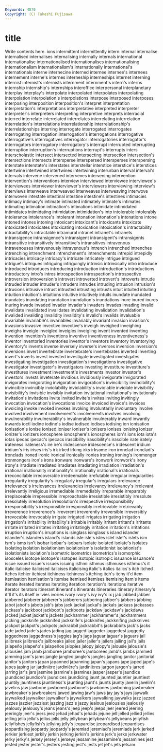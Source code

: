 ```yaml
---
Keywords: 4870 
Copyright: (C) Takeshi Fujisawa
---
```


# title

Write contents here.
ions intermittent intermittently intern internal internalise internalised internalises
internalising internally internals international internationalise internationalised internationalises internationalising internationalism internationalism's
internationally international's internationals interne internecine interned internee internee's internees internement
interne's internes interneship interneships internet interning internist internist's internists internment
internment's intern's interns internship internship's internships interoffice interpersonal interplanetary interplay
interplay's interpolate interpolated interpolates interpolating interpolation interpolation's interpolations interpose interposed
interposes interposing interposition interposition's interpret interpretation interpretation's interpretations interpretative interpreted
interpreter interpreter's interpreters interpreting interpretive interprets interracial interred interrelate interrelated
interrelates interrelating interrelation interrelation's interrelations interrelationship interrelationship's interrelationships interring interrogate
interrogated interrogates interrogating interrogation interrogation's interrogations interrogative interrogative's interrogatives interrogator
interrogatories interrogator's interrogators interrogatory interrogatory's interrupt interrupted interrupting interruption interruption's
interruptions interrupt's interrupts inters interscholastic intersect intersected intersecting intersection intersection's
intersections intersects intersperse interspersed intersperses interspersing interstate interstate's interstates interstellar
interstice interstice's interstices intertwine intertwined intertwines intertwining interurban interval interval's
intervals intervene intervened intervenes intervening intervention intervention's interventions interview interviewed
interviewee interviewee's interviewees interviewer interviewer's interviewers interviewing interview's interviews interweave
interweaved interweaves interweaving interwove interwoven intestate intestinal intestine intestine's intestines
intimacies intimacy intimacy's intimate intimated intimately intimate's intimates intimating intimation
intimation's intimations intimidate intimidated intimidates intimidating intimidation intimidation's into intolerable
intolerably intolerance intolerance's intolerant intonation intonation's intonations intone intoned intones
intoning intoxicant intoxicant's intoxicants intoxicate intoxicated intoxicates intoxicating intoxication intoxication's
intractability intractability's intractable intramural intranet intranet's intranets intransigence intransigence's intransigent
intransigent's intransigents intransitive intransitively intransitive's intransitives intravenous intravenouses intravenously intravenous's
intrench intrenched intrenches intrenching intrenchment intrenchment's intrenchments intrepid intrepidly intricacies
intricacy intricacy's intricate intricately intrigue intrigued intrigue's intrigues intriguing intriguingly
intrinsic intrinsically intro introduce introduced introduces introducing introduction introduction's introductions
introductory intro's intros introspection introspection's introspective introversion introversion's introvert introverted
introvert's introverts intrude intruded intruder intruder's intruders intrudes intruding intrusion
intrusion's intrusions intrusive intrust intrusted intrusting intrusts intuit intuited intuiting
intuition intuition's intuitions intuitive intuitively intuits inundate inundated inundates inundating
inundation inundation's inundations inure inured inures inuring invade invaded invader
invader's invaders invades invading invalid invalidate invalidated invalidates invalidating invalidation
invalidation's invalided invaliding invalidity invalidity's invalid's invalids invaluable invariable invariable's
invariables invariably invariant invasion invasion's invasions invasive invective invective's inveigh
inveighed inveighing inveighs inveigle inveigled inveigles inveigling invent invented inventing
invention invention's inventions inventive inventiveness inventiveness's inventor inventoried inventories inventor's
inventors inventory inventorying inventory's invents inverse inversely inverse's inverses inversion
inversion's inversions invert invertebrate invertebrate's invertebrates inverted inverting invert's inverts
invest invested investigate investigated investigates investigating investigation investigation's investigations investigative
investigator investigator's investigators investing investiture investiture's investitures investment investment's investments
investor investor's investors invests inveterate invidious invidiously invigorate invigorated invigorates
invigorating invigoration invigoration's invincibility invincibility's invincible invincibly inviolability inviolability's inviolable
inviolate invisibility invisibility's invisible invisibly invitation invitational invitational's invitationals invitation's
invitations invite invited invite's invites inviting invitingly invocation invocation's invocations
invoice invoiced invoice's invoices invoicing invoke invoked invokes invoking involuntarily
involuntary involve involved involvement involvement's involvements involves involving invulnerability invulnerability's
invulnerable invulnerably inward inwardly inwards ioctl iodine iodine's iodise iodised
iodises iodising ion ionisation ionisation's ionise ionised ioniser ioniser's ionisers
ionises ionising ionizer ionizer's ionizers ionosphere ionosphere's ionospheres ion's ions
iota iota's iotas ipecac ipecac's ipecacs irascibility irascibility's irascible irate
irately irateness irateness's ire ire's iridescence iridescence's iridescent iridium iridium's
iris irises iris's irk irked irking irks irksome iron ironclad
ironclad's ironclads ironed ironic ironical ironically ironies ironing ironing's ironmonger
ironmongers iron's irons ironware ironware's ironwork ironwork's irony irony's irradiate
irradiated irradiates irradiating irradiation irradiation's irrational irrationality irrationality's irrationally irrational's
irrationals irreconcilable irrecoverable irredeemable irrefutable irregular irregularities irregularity irregularity's irregularly
irregular's irregulars irrelevance irrelevance's irrelevances irrelevancies irrelevancy irrelevancy's irrelevant irrelevantly
irreligious irremediable irremediably irreparable irreparably irreplaceable irrepressible irreproachable irresistible irresistibly
irresolute irresolutely irresolution irresolution's irrespective irresponsibility irresponsibility's irresponsible irresponsibly irretrievable
irretrievably irreverence irreverence's irreverent irreverently irreversible irreversibly irrevocable irrevocably irrigate
irrigated irrigates irrigating irrigation irrigation's irritability irritability's irritable irritably irritant
irritant's irritants irritate irritated irritates irritating irritatingly irritation irritation's irritations
irruption irruption's irruptions is isinglass isinglass's island islander islander's islanders
island's islands isle isle's isles islet islet's islets ism ism's
isms isn't isobar isobar's isobars isolate isolated isolate's isolates isolating
isolation isolationism isolationism's isolationist isolationist's isolationists isolation's isometric isometrics isometrics's
isomorphic isosceles isotope isotope's isotopes isotopic isotropic issuance issuance's issue
issued issue's issues issuing isthmi isthmus isthmuses isthmus's it italic
italicise italicised italicises italicising italic's italics italics's itch itched itches
itchier itchiest itchiness itchiness's itching itch's itchy it'd item itemisation
itemisation's itemise itemised itemises itemising item's items iterate iterated iterates
iterating iteration iteration's iterations iterative iterator iterators itinerant itinerant's itinerants
itineraries itinerary itinerary's it'll it's its itself iv ivies ivories
ivory ivory's ivy ivy's ix j jab jabbed jabber jabbered
jabberer jabberer's jabberers jabbering jabber's jabbers jabbing jabot jabot's jabots
jab's jabs jack jackal jackal's jackals jackass jackasses jackass's jackboot
jackboot's jackboots jackdaw jackdaw's jackdaws jacked jacket jacket's jackets jackhammer
jackhammer's jackhammers jacking jackknife jackknifed jackknife's jackknifes jackknifing jackknives jackpot
jackpot's jackpots jackrabbit jackrabbit's jackrabbits jack's jacks jade jaded jade's
jades jading jag jagged jaggeder jaggedest jaggedly jaggedness jaggedness's jaggies
jag's jags jaguar jaguar's jaguars jail jailbreak jailbreak's jailbreaks jailed
jailer jailer's jailers jailing jail's jails jalapeño jalapeño's jalapeños jalopies
jalopy jalopy's jalousie jalousie's jalousies jam jamb jamboree jamboree's jamborees
jamb's jambs jammed jamming jam's jams jangle jangled jangle's jangles
jangling janitor janitorial janitor's janitors japan japanned japanning japan's japans
jape japed jape's japes japing jar jardinière jardinière's jardinières jargon
jargon's jarred jarring jar's jars jasmine jasmine's jasmines jasper jasper's
jaundice jaundiced jaundice's jaundices jaundicing jaunt jaunted jauntier jauntiest jauntily
jauntiness jauntiness's jaunting jaunt's jaunts jaunty javelin javelin's javelins jaw
jawbone jawboned jawbone's jawbones jawboning jawbreaker jawbreaker's jawbreakers jawed jawing
jaw's jaws jay jay's jays jaywalk jaywalked jaywalker jaywalker's jaywalkers
jaywalking jaywalks jazz jazzed jazzes jazzier jazziest jazzing jazz's jazzy
jealous jealousies jealously jealousy jealousy's jeans jeans's jeep jeep's jeeps
jeer jeered jeering jeeringly jeer's jeers jeez jehad jehad's jehads
jejune jell jelled jellied jellies jelling jello jello's jellos jells
jelly jellybean jellybean's jellybeans jellyfish jellyfishes jellyfish's jellying jelly's jeopardise
jeopardised jeopardises jeopardising jeopardy jeopardy's jeremiad jeremiad's jeremiads jerk jerked
jerkier jerkiest jerkily jerkin jerking jerkin's jerkins jerk's jerks jerkwater
jerky jerky's jersey jersey's jerseys jessamine jessamine's jessamines jest jested
jester jester's jesters jesting jest's jests jet jet's jets jetsam
